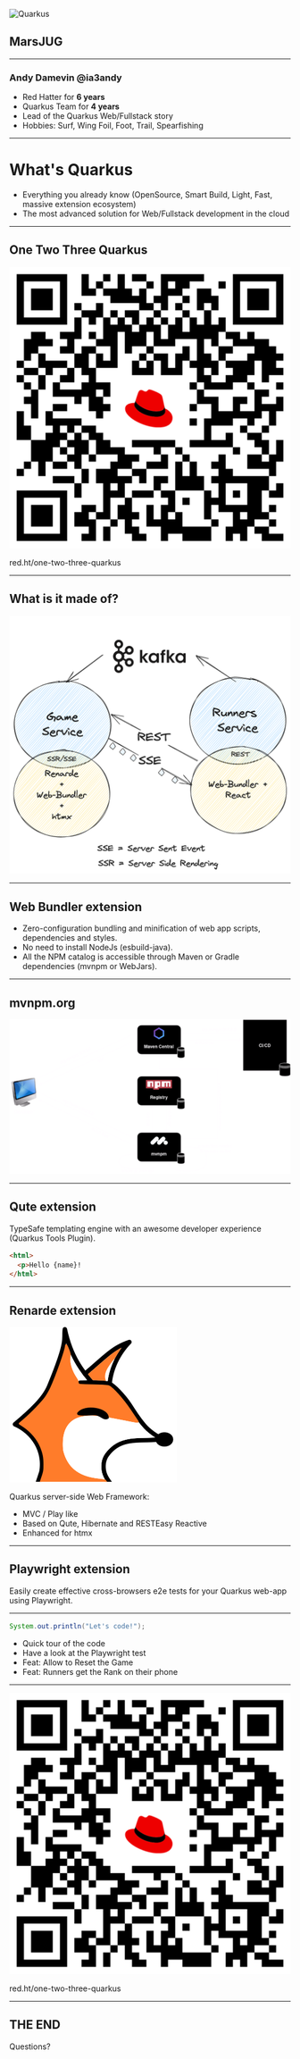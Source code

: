 ![Quarkus](worldtour-2023.png)
## MarsJUG

---

### Andy Damevin @ia3andy

- Red Hatter for **6 years**
- Quarkus Team for **4 years**
- Lead of the Quarkus Web/Fullstack story
- Hobbies: Surf, Wing Foil, Foot, Trail, Spearfishing

---
# What's Quarkus

-  &shy;<!-- .element: class="fragment" -->Everything you already know (OpenSource, Smart Build,  Light, Fast,  massive extension ecosystem)
-  &shy;<!-- .element: class="fragment" -->The most advanced solution for Web/Fullstack development in the cloud

---
## One Two Three Quarkus
![](assets/one-two-three-quarkus-qr-code.png)<!-- .element height="30%" width="30%" style="background-color: white" -->

red.ht/one-two-three-quarkus


---
## What is it made of?
![](assets/one-two-three-quarkus-schema.png)<!-- .element width="60%" style="background-color: white" -->



---
## Web Bundler extension

- &shy;<!-- .element: class="fragment" -->Zero-configuration bundling and minification of web app scripts, dependencies and styles.
- &shy;<!-- .element: class="fragment" -->No need to install NodeJs (esbuild-java).
- &shy;<!-- .element: class="fragment" -->All the NPM catalog is accessible through Maven or Gradle dependencies (mvnpm or WebJars).

---
## mvnpm.org
![](assets/mvnpm-schema.png)<!-- .element width="60%" style="background-color: white" -->


---
## Qute extension

TypeSafe templating engine with an awesome developer experience (Quarkus Tools Plugin).

```html
<html>
  <p>Hello {name}! 
</html>
```


---

## Renarde extension

![renarde head](assets/renarde-head.svg)

Quarkus server-side Web Framework:
- &shy;<!-- .element: class="fragment" -->MVC / Play like
- &shy;<!-- .element: class="fragment" -->Based on Qute, Hibernate and RESTEasy Reactive
- &shy;<!-- .element: class="fragment" -->Enhanced for htmx

---
## Playwright extension

Easily create effective cross-browsers e2e tests for your Quarkus web-app using Playwright.


---

```java
System.out.println("Let's code!");
```

- &shy;<!-- .element: class="fragment" -->Quick tour of the code
- &shy;<!-- .element: class="fragment" -->Have a look at the Playwright test
- &shy;<!-- .element: class="fragment" -->Feat: Allow to Reset the Game
- &shy;<!-- .element: class="fragment" -->Feat: Runners get the Rank on their phone



---
![](assets/one-two-three-quarkus-qr-code.png)<!-- .element height="30%" width="30%" style="background-color: white" -->

red.ht/one-two-three-quarkus


---

## THE END

Questions?